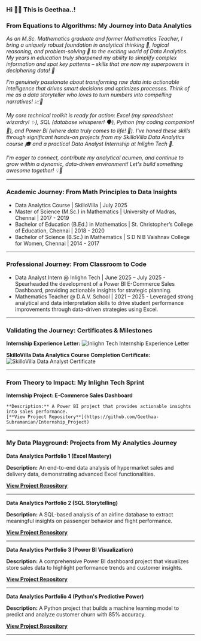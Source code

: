 ### Hi 🙋‍♀️ This is Geethaa..!

### **From Equations to Algorithms: My Journey into Data Analytics**

*As an M.Sc. Mathematics graduate and former Mathematics Teacher, I bring a uniquely robust foundation in analytical thinking 🧠, logical reasoning, and problem-solving 🧩 to the exciting world of Data Analytics. My years in education truly sharpened my ability to simplify complex information and spot key patterns – skills that are now my superpowers in deciphering data! 🚀*

*I'm genuinely passionate about transforming raw data into actionable intelligence that drives smart decisions and optimizes processes. Think of me as a data storyteller who loves to turn numbers into compelling narratives! 📈📖*

*My core technical toolkit is ready for action: Excel (my spreadsheet wizardry! ✨), SQL (database whisperer! 🗣️), Python (my coding companion! 🐍), and Power BI (where data truly comes to life! 🌈). I've honed these skills through significant hands-on projects from my SkilloVilla Data Analytics course 🎓 and a practical Data Analyst Internship at Inlighn Tech 🏢.*

*I'm eager to connect, contribute my analytical acumen, and continue to grow within a dynamic, data-driven environment! Let's build something awesome together! 💡🤝*

---

### **Academic Journey: From Math Principles to Data Insights**
- Data Analytics Course | SkilloVilla | July 2025
- Master of Science (M.Sc.) in Mathematics | University of Madras, Chennai  | 2017 - 2019
- Bachelor of Education (B.Ed.) in Mathematics | St. Christopher’s College of Education, Chennai  | 2018 - 2020
- Bachelor of Science (B.Sc.) in Mathematics | S D N B Vaishnav College for Women, Chennai  | 2014 - 2017

---

### **Professional Journey: From Classroom to Code**
- Data Analyst Intern @ Inlighn Tech | June 2025 – July 2025 
      - Spearheaded the development of a Power BI E-Commerce Sales Dashboard, providing actionable insights for strategic planning. 
- Mathematics Teacher @ D.A.V. School | 2021 – 2025 
      - Leveraged strong analytical and data interpretation skills to drive student performance improvements through data-driven strategies using Excel.

---

### **Validating the Journey: Certificates & Milestones**
**Internship Experience Letter:**
    ![Inlighn Tech Internship Experience Letter](Inlighn_Tech_Internship_page-0001.jpg "Internship Letter from Inlighn Tech")

**SkilloVilla Data Analytics Course Completion Certificate:**
    ![SkilloVilla Data Analyst Certificate](Certified_Data_Analyst-SkilloVilla_page-0001.jpg "Certified Data Analyst - SkilloVilla")

---
### **From Theory to Impact: My Inlighn Tech Sprint**

**Internship Project: E-Commerce Sales Dashboard**

    **Description:** A Power BI project that provides actionable insights into sales performance.
    [**View Project Repository**](https://github.com/Geethaa-Subramanian/Internship_Project)


  ---

### **My Data Playground: Projects from My Analytics Journey** 

**Data Analytics Portfolio 1 (Excel Mastery)**

**Description:** An end-to-end data analysis of hypermarket sales and delivery data, demonstrating advanced Excel functionalities.

[**View Project Repository**](https://github.com/Geethaa-Subramanian/Data_portfolio_project_1)

---

**Data Analytics Portfolio 2 (SQL Storytelling)**

**Description:** A SQL-based analysis of an airline database to extract meaningful insights on passenger behavior and flight performance.

[**View Project Repository**](https://github.com/Geethaa-Subramanian/Data_portfolio_project_2)

---

**Data Analytics Portfolio 3 (Power BI Visualization)**

**Description:** A comprehensive Power BI dashboard project that visualizes store sales data to highlight performance trends and customer insights.

[**View Project Repository**](https://github.com/Geethaa-Subramanian/Data_portfolio_project_3)

---

**Data Analytics Portfolio 4 (Python's Predictive Power)**

**Description:** A Python project that builds a machine learning model to predict and analyze customer churn with 85% accuracy.

[**View Project Repository**](https://github.com/Geethaa-Subramanian/Data_portfolio_project_4)

---

